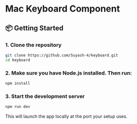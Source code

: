 # Mac Keyboard Component

## 📦 Getting Started

### 1. Clone the repository

```bash
git clone https://github.com/Suyash-4/keyboard.git
cd keyboard
```

### 2. Make sure you have Node.js installed. Then run:

```bash
npm install
```
### 3. Start the development server
```bash
npm run dev
```
This will launch the app locally at the port your setup uses.
